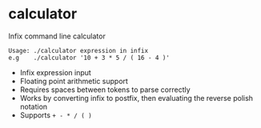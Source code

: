 # calculator
Infix command line calculator


```
Usage: ./calculator expression in infix
e.g    ./calculator '10 + 3 * 5 / ( 16 - 4 )'
```


* Infix expression input
* Floating point arithmetic support
* Requires spaces between tokens to parse correctly
* Works by converting infix to postfix, then evaluating the reverse polish notation
* Supports `+ - * / ( )`
